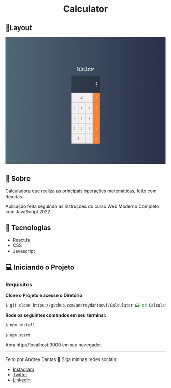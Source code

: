 <h1 align="center">Calculator</h1>

## 🔖Layout
<p >
	  <img alt="Layout" src="https://raw.githubusercontent.com/andreydantasvf/Calculator/main/public/layout.png" widht="400px" height="400px">
	</p>
 
  
## 📜 Sobre
<p>
Calculadora que realiza as principais operações matemáticas, feito com ReactJs.
</p>
<p>
	Aplicação feita seguindo as instruções do curso Web Moderno Completo com JavaScript 2022.
</p>

## 🚀 Tecnologias
- ReactJs
- CSS
- Javascript

## 💻 Iniciando o Projeto


### Requisitos

**Clone o Projeto e acesse o Diretório**

```bash
$ git clone https://github.com/andreydantasvf/Calculator && cd Calculator
```

**Rode os seguintes comandos em seu terminal:**
```bash
$ npm install
```
```bash
$ npm start
```
Abra http://localhost:3000 em seu navegador.

---
Feito por Andrey Dantas 👋 Siga minhas redes sociais:
- [Instagram](https://www.instagram.com/andreydantasvf/)
- [Twitter](https://twitter.com/andreydantasvf)
- [Linkedin](https://www.linkedin.com/in/andreydantasvf/)